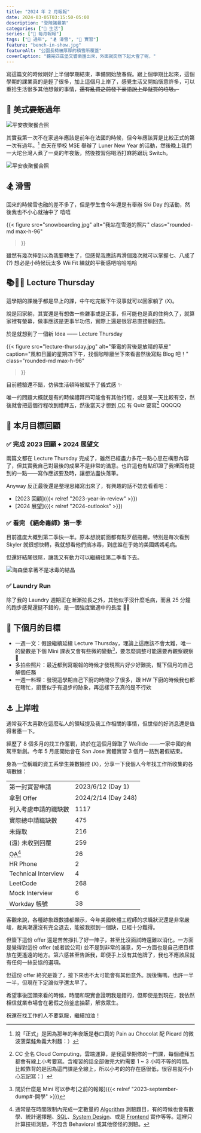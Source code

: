 ```yaml
---
title: "2024 年 2 月報報"
date: 2024-03-05T03:15:50-05:00
description: "登陸諾曼第"
categories: ["🍫 生活"]
series: ["📰 每月報報"]
tags: ["🧧 過年", "🏂 滑雪", "👔 實習"]
feature: "bench-in-show.jpg"
featureAlt: "公園長椅被厚厚的積雪所覆蓋"
coverCaption: "聽完匹茲堡交響樂團出來，外面就突然下起大雪了呢，"
---
```


寫這篇文的時候剛好上半個學期結束，準備開始放春假。跟上個學期比起來，這個學期的課業真的是輕了很多，加上這個月上岸了，感覺生活又開始愜意許多，可以重拾生活很多其他想做的事情，~~還有亂買之前發下豪語說上岸就買的垃圾。~~

## 🧧 美式~~要飯~~過年

![平安夜聚餐合照](chinese-new-year.jpg "又要到飯啦，兄弟們 XDDD")

其實我第一次不在家過年應該是前年在法國的時候，但今年應該算是比較正式的第一次有過年。[^1] 白天在學校 MSE 舉辦了 Luner New Year 的活動，然後晚上我們一大坨台灣人煮了一桌的年夜飯，然後按習俗喝酒打麻將跟玩 Switch。

![平安夜聚餐合照](chinese-new-year-dinner.jpg "沒有要臭，但這桌應該比我在台灣過年吃的還要好 😂")

[^1]: 說「正式」是因為那年的年夜飯是巷口賣的 Pain au Chocolat 配 Picard 的微波菠菜鮭魚義大利麵：）

## 🏂 滑雪

回來的時候雪也融的差不多了，但是學生會今年還是有舉辦 Ski Day 的活動，然後我也不小心就抽中了 嘻嘻

{{< figure
    src="snowboarding.jpg"
    alt="我站在雪道的照片"
    class="rounded-md max-h-96"
>}}

雖然有幾次摔到以為我要轉生了，但感覺我應該再滑個幾次就可以掌握七、八成了 (?) 想必是小時候玩太多 Wii Fit 練就的平衡感吧哈哈哈哈

## 📚✍🏻 Lecture Thursday

這學期的課幾乎都是早上的課，中午吃完飯下午沒事就可以回家躺了 (X)。

說是回家躺，其實還是有想做一些雜事或是正事，但可能也是真的住夠久了，就算家裡有螢幕，做事應該是更事半功倍，實際上還是很容易直接躺回去。

於是就想到了一個新 Idea —— Lecture Thursday

{{< figure
    src="lecture-thursday.jpg"
    alt="筆電的背後是放晴的草皮"
    caption="風和日麗的星期四下午，找個咖啡廳坐下來看書然後寫點 Blog 吧！"
    class="rounded-md max-h-96"
>}}

目前體驗還不錯，仿佛生活頓時被賦予了儀式感 ✨

唯一的問題大概就是有的時候禮拜四可能會有其他行程，或是某一天比較有空，然後就會把這個行程改到禮拜五，然後當天才想到 <abbr title="Cloud Computing">CC</abbr> 有 Quiz 要寫[^2] QQQQQ

[^2]: CC 全名 Cloud Computing，雲端運算，是我這學期修的一門課，每個禮拜五都會有線上小考要寫。含複習的話全部做完大約需要 1 ~ 3 小時不等的時間。比較靠背的是因為這門課是全線上，所以小考的的存在感很低，很容易就不小心忘記寫：）

## 🎯 本月目標回顧

### ✅ 完成 2023 回顧 + 2024 展望文

兩篇文都在 Lecture Thursday 完成了，雖然已經盡力多花一點心思在構思內容了，但其實我自己對最後的成果不是非常的滿意。也許這也有點印證了我裡面有提到的一點——寫作應該要及時，讓想法盡快落筆。

Anyway 反正最後還是整理思緒寫出來了，有興趣的話不妨去看看吧：

- [2023 回顧]({{< relref "2023-year-in-review" >}})
- [2024 展望]({{< relref "2024-outlooks" >}})

### ✅ 看完 《絕命毒師》第一季

目前進度大概到第二季快一半。原本想說前面都有點歹戲拖棚，特別是每次看到 Skyler 就很想快轉，我就想看他們搞冰毒，到底誰在乎她的美國媽媽毛病。

但還好結尾很屌，讓我又有動力可以繼續往第二季看下去。

![海森堡拿著不是冰毒的結晶](this-is-not-meth.png "題外話，Walter 剃完頭髮簡直跟我爸長超像，決定以後都叫我爸文山海森堡")

### ✅ Laundry Run

除了我的 Laundry 週期正在漸漸拉長之外，其他似乎沒什麼毛病，而且 25 分鐘的跑步感覺還挺不錯的，是一個強度蠻適中的長度 👍🏻

## 🎯 下個月的目標

- 一週一文：假設繼續延續 Lecture Thursday，理論上這應該不會太難，唯一的變數是下個 Mini 課表又會有些微的變動[^3]，要怎麼調整可能還要再觀察觀察 🤔
- 多拍些照片：最近都到寫報報的時候才發現照片好少好難挑，幫下個月的自己解個任務
- 一週一料理：發現這學期自己下廚的時間少了很多，跟 HW 下廚的時候我也都在瞎忙，廚藝似乎有退步的跡象，再這樣下去真的是不行欸

[^3]: 關於什麼是 Mini 可以參考[之前的報報]({{< relref "2023-september-dump#-開學" >}})

## ⚓️ 上岸啦

通常我不太喜歡在這麼私人的領域提及我工作相關的事情，但世俗的好消息還是值得著墨一下。

經歷了 8 個多月的找工作奮戰，終於在這個月錄取了 WeRide ——一家中國的自駕車新創。今年 5 月底開始會在 San Jose 實體實習 3 個月一路到暑假結束。

身為一位稱職的資工系學生兼數據控 (X)，分享一下我個人今年找工作所收集的各項數據：

|                                               |                     |
| --------------------------------------------- | ------------------- |
| 第一封實習申請                                | 2023/6/12 (Day 1)   |
| 拿到 Offer                                    | 2024/2/14 (Day 248) |
| 列入考慮申請的職缺數                          | 1117                |
| 實際總申請職缺數                              | 475                 |
| 未錄取                                        | 216                 |
| (還) 未收到回覆                               | 259                 |
| <abbr title="Online Assessment">OA</abbr>[^4] | 26                  |
| HR Phone                                      | 2                   |
| Technical Interview                           | 4                   |
| LeetCode                                      | 268                 |
| Mock Interview                                | 6                   |
| Workday 帳號                                  | 38                  |

客觀來說，各種跡象跟數據都顯示，今年美國軟體工程師的求職狀況還是非常嚴峻，裁員潮還沒有完全退去，能被我撈到一個缺，已經十分難得。

但簽下這份 offer 還是苦苦掙扎了好一陣子，甚至比沒面試時還難以消化。一方面是覺得對這份 offer (或者說公司) 並不是到非常的滿意，另一方面也是自己把目標放在更遙遠的地方。第六感甚至告訴我，即便手上沒有其他牌了，我也不應該屈就有任何一絲妥協的選項。

但這份 offer 終究是簽了，接下來也不太可能會有其他意外。說後悔嗎，也許一半一半，但現在下定論似乎還太早了。

希望事後回頭來看的時候，時間和現實會證明我是錯的，但即使是到現在，我依然相信就業市場會在暑假之前釜底抽薪，解救眾生。

祝還在找工作的人不要氣餒，繼續加油！

[^4]: 通常是在時間限制內完成一定數量的 <abbr title="演算法">Algorithm</abbr> 測驗題目，有的時候也會有數學、統計選擇題、<abbr title="資料庫">SQL</abbr>、<abbr title="系統設計">System Design</abbr>、或是 <abbr title="網頁設計">Frontend</abbr> 實作等等。這裡只計算技術測驗，不包含 Behavioral 或其他怪怪的測驗。
